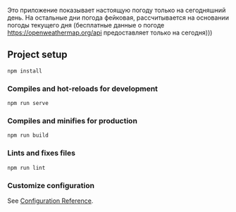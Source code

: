 Это приложение показывает настоящую погоду только на сегодняшний день. 
На остальные дни погода фейковая, рассчитывается на основании погоды текущего дня (бесплатные данные о погоде https://openweathermap.org/api предоставляет только на сегодня)))

## Project setup
```
npm install
```

### Compiles and hot-reloads for development
```
npm run serve
```

### Compiles and minifies for production
```
npm run build
```

### Lints and fixes files
```
npm run lint
```

### Customize configuration
See [Configuration Reference](https://cli.vuejs.org/config/).
